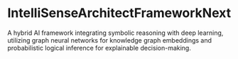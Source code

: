 # IntelliSenseArchitectFrameworkNext
A hybrid AI framework integrating symbolic reasoning with deep learning, utilizing graph neural networks for knowledge graph embeddings and probabilistic logical inference for explainable decision-making.

